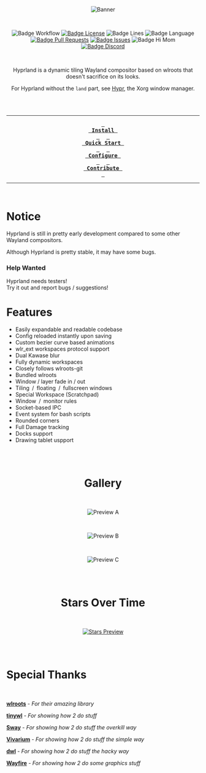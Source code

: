 <div align = center>

![Banner]

<br>

![Badge Workflow] 
[![Badge License]][License] 
![Badge Lines] 
![Badge Language] 
[![Badge Pull Requests]][Pull Requests] 
[![Badge Issues]][Issues] 
![Badge Hi Mom]<br>
[![Badge Discord]][Discord]

<br>

Hyprland is a dynamic tiling Wayland compositor based on wlroots that doesn't sacrifice on its looks.

For Hyprland without the `land` part, see [Hypr], the Xorg window manager.

<br>
<br>

---

**[<kbd> <br> Install <br> </kbd>][Install]** 
**[<kbd> <br> Quick Start <br> </kbd>][Quick Start]** 
**[<kbd> <br> Configure <br> </kbd>][Configure]** 
**[<kbd> <br> Contribute <br> </kbd>][Contribute]**

---

<br>

</div>
 
# Notice

Hyprland is still in pretty early development compared to some other Wayland compositors.

Although Hyprland is pretty stable, it may have some bugs.

### Help Wanted

Hyprland needs testers! <br/>
Try it out and report bugs / suggestions!

# Features

- Easily expandable and readable codebase
- Config reloaded instantly upon saving
- Custom bezier curve based animations
- wlr_ext workspaces protocol support
- Dual Kawase blur
- Fully dynamic workspaces
- Closely follows wlroots-git
- Bundled wlroots
- Window / layer fade in / out
- Tiling / floating / fullscreen windows
- Special Workspace (Scratchpad)
- Window / monitor rules
- Socket-based IPC
- Event system for bash scripts
- Rounded corners
- Full Damage tracking
- Docks support
- Drawing tablet uspport

<br>
<br>

<div align = center>

# Gallery

<br>

![Preview A]

<br>

![Preview B]

<br>

![Preview C]

<br>
<br>

# Stars Over Time

<br>

[![Stars Preview]][Stars]

<br>
<br>

</div>

# Special Thanks

<br>

**[wlroots]** - *For their amazing library*

**[tinywl]** - *For showing how 2 do stuff*

**[Sway]** - *For showing how 2 do stuff the overkill way*

**[Vivarium]** - *For showing how 2 do stuff the simple way*

**[dwl]** - *For showing how 2 do stuff the hacky way*

**[Wayfire]** - *For showing how 2 do some graphics stuff*


<!----------------------------------------------------------------------------->

[Configure]: https://github.com/vaxerski/Hyprland/wiki/Configuring-Hyprland
[Discord]: https://discord.gg/hQ9XvMUjjr
[Stars]: https://starchart.cc/vaxerski/Hyprland
[Hypr]: https://github.com/vaxerski/Hypr

[Pull Requests]: https://github.com/vaxerski/Hyprland/pulls
[Issues]: https://github.com/vaxerski/Hyprland/issues
[Todo]: https://github.com/vaxerski/Hyprland/projects?type=beta

[Contribute]: docs/Contribute.md
[Install]: https://github.com/vaxerski/Hyprland/wiki/Installation
[Quick Start]: https://github.com/vaxerski/Hyprland/wiki/Quick-start
[License]: LICENSE


<!----------------------------------{ Thanks }--------------------------------->

[Vivarium]: https://github.com/inclement/vivarium
[WlRoots]: https://gitlab.freedesktop.org/wlroots/wlroots
[Wayfire]: https://github.com/WayfireWM/wayfire
[TinyWl]: https://gitlab.freedesktop.org/wlroots/wlroots/-/blob/master/tinywl/tinywl.c
[Sway]: https://github.com/swaywm/sway
[DWL]: https://github.com/djpohly/dwl

<!----------------------------------{ Images }--------------------------------->

[Stars Preview]: https://starchart.cc/vaxerski/Hyprland.svg
[Preview A]: https://i.imgur.com/NbrTnZH.png
[Preview B]: https://i.imgur.com/ZA4Fa8R.png
[Preview C]: https://i.imgur.com/BpXxM8H.png
[Banner]: https://raw.githubusercontent.com/vaxerski/Hyprland/main/assets/hyprland.png


<!----------------------------------{ Badges }--------------------------------->

[Badge Workflow]: https://github.com/vaxerski/Hyprland/actions/workflows/ci.yaml/badge.svg

[Badge Discord]: https://img.shields.io/badge/Join%20the-Discord%20server-6666ff
[Badge Issues]: https://img.shields.io/github/issues/vaxerski/Hyprland
[Badge Pull Requests]: https://img.shields.io/github/issues-pr/vaxerski/Hyprland
[Badge Language]: https://img.shields.io/github/languages/top/vaxerski/Hyprland
[Badge License]: https://img.shields.io/github/license/vaxerski/Hyprland
[Badge Lines]: https://img.shields.io/tokei/lines/github/vaxerski/Hyprland
[Badge Hi Mom]: https://img.shields.io/badge/Hi-mom!-ff69b4
